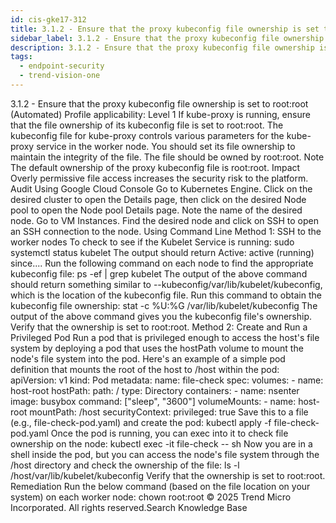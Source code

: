 ```yaml
---
id: cis-gke17-312
title: 3.1.2 - Ensure that the proxy kubeconfig file ownership is set to root:root (Automated)
sidebar_label: 3.1.2 - Ensure that the proxy kubeconfig file ownership is set to root:root (Automated)
description: 3.1.2 - Ensure that the proxy kubeconfig file ownership is set to root:root (Automated)
tags:
  - endpoint-security
  - trend-vision-one
---
```


 3.1.2 - Ensure that the proxy kubeconfig file ownership is set to root:root (Automated) Profile applicability: Level 1 If kube-proxy is running, ensure that the file ownership of its kubeconfig file is set to root:root. The kubeconfig file for kube-proxy controls various parameters for the kube-proxy service in the worker node. You should set its file ownership to maintain the integrity of the file. The file should be owned by root:root. Note The default ownership of the proxy kubeconfig file is root:root. Impact Overly permissive file access increases the security risk to the platform. Audit Using Google Cloud Console Go to Kubernetes Engine. Click on the desired cluster to open the Details page, then click on the desired Node pool to open the Node pool Details page. Note the name of the desired node. Go to VM Instances. Find the desired node and click on SSH to open an SSH connection to the node. Using Command Line Method 1: SSH to the worker nodes To check to see if the Kubelet Service is running: sudo systemctl status kubelet The output should return Active: active (running) since.... Run the following command on each node to find the appropriate kubeconfig file: ps -ef | grep kubelet The output of the above command should return something similar to --kubeconfig/var/lib/kubelet/kubeconfig, which is the location of the kubeconfig file. Run this command to obtain the kubeconfig file ownership: stat -c %U:%G /var/lib/kubelet/kubeconfig The output of the above command gives you the kubeconfig file's ownership. Verify that the ownership is set to root:root. Method 2: Create and Run a Privileged Pod Run a pod that is privileged enough to access the host's file system by deploying a pod that uses the hostPath volume to mount the node's file system into the pod. Here's an example of a simple pod definition that mounts the root of the host to /host within the pod: apiVersion: v1 kind: Pod metadata: name: file-check spec: volumes: - name: host-root hostPath: path: / type: Directory containers: - name: nsenter image: busybox command: ["sleep", "3600"] volumeMounts: - name: host-root mountPath: /host securityContext: privileged: true Save this to a file (e.g., file-check-pod.yaml) and create the pod: kubectl apply -f file-check-pod.yaml Once the pod is running, you can exec into it to check file ownership on the node: kubectl exec -it file-check -- sh Now you are in a shell inside the pod, but you can access the node's file system through the /host directory and check the ownership of the file: ls -l /host/var/lib/kubelet/kubeconfig Verify that the ownership is set to root:root. Remediation Run the below command (based on the file location on your system) on each worker node: chown root:root <proxy kubeconfig file> © 2025 Trend Micro Incorporated. All rights reserved.Search Knowledge Base